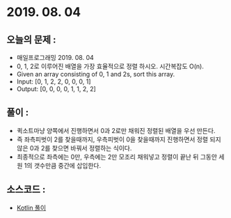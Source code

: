# 2019. 08. 04

## 오늘의 문제 : 

- 매일프로그래밍 2019. 08. 04
- 0, 1, 2로 이루어진 배열을 가장 효율적으로 정렬 하시오. 시간복잡도 O(n).
- Given an array consisting of 0, 1 and 2s, sort this array.
- Input: [0, 1, 2, 2, 0, 0, 0, 1]
- Output: [0, 0, 0, 0, 1, 1, 2, 2]

## 풀이 :
- 퀵소트마냥 양쪽에서 진행하면서 0과 2로만 채워진 정렬된 배열을 우선 만든다.
- 즉 좌측피벗이 2를 찾을때까지, 우측피벗이 0을 찾을때까지 진행하면서 정렬 되지 않은 0과 2를 찾으면 바꿔서 정렬하는 식이다.
- 최종적으로 좌측에는 0만, 우측에는 2만 모조리 채워넣고 정렬이 끝난 뒤 그동안 세원 1의 갯수만큼 중간에 삽입한다.

## 소스코드 : 

- [Kotlin 풀이](../../src/main/java/dev/haenara/mailprogramming/solution/y2019/m08/d04/Solution190804.kt)
